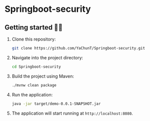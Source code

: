 # Springboot-security
## Getting started 🏃‍♂️ 

1. Clone this repository:

    ```bash
    git clone https://github.com/YaChunT/Springboot-security.git
    ```

2. Navigate into the project directory:

    ```bash
    cd Springboot-security
    ```

3. Build the project using Maven:

    ```bash
    ./mvnw clean package
    ```

4. Run the application:

    ```bash
    java -jar target/demo-0.0.1-SNAPSHOT.jar
    ```

5. The application will start running at `http://localhost:8080`.
